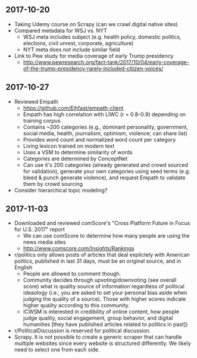 ## 2017-10-20
* Taking Udemy course on Scrapy (can we crawl digital native sites)
* Compared metadata for WSJ vs. NYT
  * WSJ meta includes subject (e.g. health policy, domestic politics, elections, civil unrest, corporate, agriculture)
  * NYT meta does not include similar field
* Link to Pew study for media coverage of early Trump presidency
  * http://www.pewresearch.org/fact-tank/2017/10/04/early-coverage-of-the-trump-presidency-rarely-included-citizen-voices/

## 2017-10-27
* Reviewed Empath
  * https://github.com/Ejhfast/empath-client
  * Empath has high correlation with LIWC (r = 0.8-0.9) depending on training corpus
  * Contains ~200 categories (e.g., dominant personality, government, social media, health, journalism, optimism, violence; can share list)
  * Provides word count and normalized word count per category
  * Living lexicon trained on modern text
  * Uses a VSM to determine similarity of words
  * Categories are determined by ConceptNet
  * Can use it's 200 categories (already generated and crowd sourced for validation), generate your own categories using seed terms (e.g. bleed & punch generate violence), and request Empath to validate them by crowd sourcing
* Consider hierarchical topic modeling?

## 2017-11-03
* Downloaded and reviewed comScore's "Cross Platform Future in Focus for U.S. 2017" report
  * We can use comScore to determine how many people are using the news media sites
  * http://www.comscore.com/Insights/Rankings
* r/politics only allows posts of articles that deal explictely with American politics, published in last 31 days, must be an original source, and in English
  * People are allowed to comment though.
  * Community decides through upvoting/downvoting (see overall score) what is quality source of information regardless of political ideaology (i.e., you are asked to set your personal bias aside when judging the quality of a source). Those with higher scores indicate higher quality according to this community.
  * ICWSM is interested in credibility of online content, how people judge quality, social engagement, group behavior, and digital humanities [they have published articles related to politics in past])
* r/PoliticalDiscussion is reserved for political discussion.
* Scrapy. It is not possible to create a generic scraper that can handle multiple websites since every website is structured differently.  We likely need to select one from each side.
